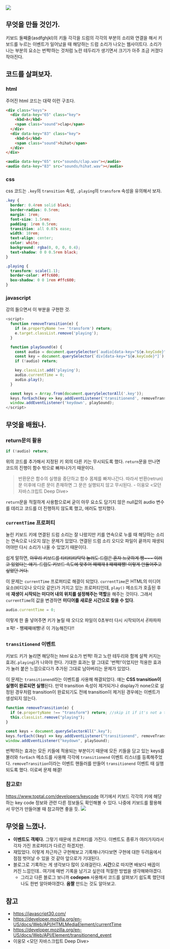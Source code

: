 ![](https://velog.velcdn.com/images/jisunipark/post/d2db0d35-a607-45d0-88d0-3ec14b236a3d/image.png)

## 무엇을 만들 것인가.

키보드 둘째줄(asdfghjkl)의 키들 각각을 드럼의 각각의 부분의 소리와 연결을 해서 키보드를 누르는 이벤트가 일어났을 때 해당하는 드럼 소리가 나오는 웹사이트다. 소리가 나는 부분의 요소는 번쩍!하는 것처럼 노란 테두리가 생기면서 크기가 아주 조금 커졌다 작아진다.

## 코드를 살펴보자.

### html

주어진 html 코드는 대략 이런 구조다.

```html
<div class="keys">
  <div data-key="65" class="key">
    <kbd>A</kbd>
    <span class="sound">clap</span>
  </div>
  <div data-key="83" class="key">
    <kbd>S</kbd>
    <span class="sound">hihat</span>
  </div>
</div>

<audio data-key="65" src="sounds/clap.wav"></audio>
<audio data-key="83" src="sounds/hihat.wav"></audio>
```

### css

css 코드는 `.key`의 `transition` 속성, `.playing`의 `transform` 속성을 유의해서 보자.

```css
.key {
  border: 0.4rem solid black;
  border-radius: 0.5rem;
  margin: 1rem;
  font-size: 1.5rem;
  padding: 1rem 0.5rem;
  transition: all 0.07s ease;
  width: 10rem;
  text-align: center;
  color: white;
  background: rgba(0, 0, 0, 0.4);
  text-shadow: 0 0 0.5rem black;
}

.playing {
  transform: scale(1.1);
  border-color: #ffc600;
  box-shadow: 0 0 1rem #ffc600;
}
```

### javascript

강의 들으면서 이 부분을 구현한 것.

```javascript
<script>
  function removeTransition(e) {
    if (e.propertyName !== 'transform') return;
    e.target.classList.remove('playing');
  }

  function playSound(e) {
    const audio = document.querySelector(`audio[data-key="${e.keyCode}"]`);
    const key = document.querySelector(`div[data-key="${e.keyCode}"]`);
    if (!audio) return;

    key.classList.add('playing');
    audio.currentTime = 0;
    audio.play();
  }

  const keys = Array.from(document.querySelectorAll('.key'));
  keys.forEach(key => key.addEventListener('transitionend', removeTransition));
  window.addEventListener('keydown', playSound);
</script>
```

## 무엇을 배웠나.

### return문의 활용

```javascript
if (!audio) return;
```

위의 코드를 추가해서 지정된 키 외의 다른 키는 무시되도록 했다. `return`문을 만나면 코드의 진행이 함수 밖으로 빠져나가기 때문이다.

> 반환문은 함수의 실행을 중단하고 함수 몸체를 빠져나간다. 따라서 반환(retrun)문 이후에 다른 문이 존재하면 그 문은 실행되지 않고 무시된다. - 이웅모 <모던 자바스크립트 Deep Dive>

`return`문을 적절하게 사용함으로써 굳이 아무 요소도 담기지 않은 null값의 audio 변수를 데리고 코드를 더 진행하지 않도록 했고, 에러도 방지했다.

### `currentTime` 프로퍼티

눌린 키보드 키에 연결된 드럼 소리는 잘 나왔지만 키를 연속으로 누를 때 해당하는 소리는 연속으로 나오지 않는 문제가 있었다. 연결된 드럼 소리 오디오 파일이 끝까지 재생되어야만 다시 소리가 나올 수 있었기 때문이다.

쉽게 말하면, ~~아무리 키보드를 타타타타탁탁 눌러도 드럼은 혼자 느긋하게 쨍\~\~\~ 이러고 있었다는 얘기. 드럼도 키보드 속도에 맞추어 째쨰재ㅒ쨰쨰쨰쩅! 이렇게 만들어주고 싶었던 거다.~~

이 문제는 `currentTime` 프로퍼티로 해결이 되었다. `currentTime`은 HTML의 미디어 요소(비디오나 오디오 같은)가 가지고 있는 프로퍼티인데, `play()` 메소드가 호출된 후에 **재생이 시작되는 미디어 내의 위치를 설정해주는 역할**을 해주는 것이다. 그래서 `currentTime`의 값을 변경하면 **미디어를 새로운 시간으로 찾을 수 있다**.

```javascript
audio.currentTime = 0;
```

이렇게 한 줄 넣어주면 키가 눌릴 때 오디오 파일이 0초부터 다시 시작되어서 ✌️파파파ㅍ팍! - 쨍쨰쨰애쩅!✌️ 이 가능해진다!!

### `transitionend` 이벤트

키보드 키가 눌리면 해당하는 html 요소가 번쩍! 하고 노란 테두리와 함께 살짝 커지는 효과(`.playing`)가 나와야 한다. 기대한 효과는 말 그대로 '번쩍!'이었지만 적용한 효과가 눌러 붙은 느낌으로다가 추가된 그대로 남아버리는 문제가 있었다.

이 문제는 `transitionend`라는 이벤트를 사용해 해결되었다. 얘는 **CSS transition이 실행이 완료되면 실행**된다. 만약 transition 속성이 제거되거나 display가 none으로 설정된 경우처럼 transition이 완료되기도 전에 transition이 제거된 경우에는 이벤트가 생성되지 않는다.

```javascript
function removeTransition(e) {
  if (e.propertyName !== "transform") return; //skip it if it's not a transform
  this.classList.remove("playing");
}

const keys = document.querySelectorAll(".key");
keys.forEach((key) => key.addEventListener("transitionend", removeTransition));
window.addEventListener("keydown", playSound);
```

번쩍!하는 효과는 모든 키들에 적용되는 부분이기 때문에 모든 키들을 담고 있는 keys를 불러와 `forEach` 메소드를 사용해 각각에 `transitionend` 이벤트 리스너를 등록해주었다. `removeTransition`이라는 이벤트 핸들러를 만들어 `transitionend` 이벤트 때 실행되도록 했다. 이로써 문제 해결!

### 참고로!

https://www.toptal.com/developers/keycode
여기에서 키보드 각각의 키에 해당하는 key code 정보와 관련 다른 정보들도 확인해볼 수 있다. 나중에 키보드를 활용해서 무언가 만들어볼 때 참고하면 좋을 듯.
![](https://velog.velcdn.com/images/jisunipark/post/fc421489-8ecc-4c9e-b9a7-454f3ceb6528/image.png)

## 무엇을 느꼈나.

- **이벤트도 객체다.** 그렇기 때문에 프로퍼티를 가진다. 이벤트도 종류가 여러가지라서 각자 가진 프로퍼티가 다르긴 하겠지만.
- 재밌었다. 이렇게 차근차근 구현해보고 기록해나가다보면 구현에 대한 두려움에서 점점 벗어날 수 있을 것 같아 앞으로가 기대된다.
- 블로그로 기록하는 게 생각보다 많이 오래걸린다. **시간**으로 따지면 배보다 배꼽이 커진 느낌인데.. 여기에 매번 기록을 남기고 싶은데 적절한 방법을 생각해봐야겠다.
  - 그리고 다른 블로그 보니까 **codepen** 사용해서 코드를 살펴보기 쉽도록 했던데 나도 한번 알아봐야겠다. **움짤** 만드는 것도 알아보고.

## 참고

- https://javascript30.com/
- https://developer.mozilla.org/en-US/docs/Web/API/HTMLMediaElement/currentTime
- https://developer.mozilla.org/en-US/docs/Web/API/Element/transitionend_event
- 이웅모 <모던 자바스크립트 Deep Dive>
